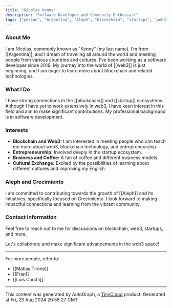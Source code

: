 ```yaml
---
title: "Nicolas Kenny"
description: "Software Developer and Community Enthusiast"
tags: ["person", "Argentina", "Aleph", "blockchain", "startups", "web3"]
---
```


### About Me
I am Nicolas, commonly known as "Kenny" (my last name). I’m from [[Argentina]], and I dream of traveling all around the world and meeting people from various countries and cultures. I’ve been working as a software developer since 2019. My journey into the world of [[web3]] is just beginning, and I am eager to learn more about blockchain and related technologies.

### What I Do
I have strong connections in the [[blockchain]] and [[startup]] ecosystems. Although I have yet to work extensively in web3, I have keen interest in this field and aim to make significant contributions. My professional background is in software development.

### Interests
- **Blockchain and Web3:** I am interested in meeting people who can teach me more about web3, blockchain technology, and entrepreneurship.
- **Entrepreneurship:** Involved deeply in the startup ecosystem.
- **Business and Coffee:** A fan of coffee and different business models.
- **Cultural Exchange:** Excited by the possibilities of learning about different cultures and improving my English.

### Aleph and Crecimiento
I am committed to contributing towards the growth of [[Aleph]] and its initiatives, specifically focused on Crecimiento. I look forward to making impactful connections and learning from the vibrant community.

### Contact Information
Feel free to reach out to me for discussions on blockchain, web3, startups, and more.

Let's collaborate and make significant advancements in the web3 space!

---

For more people, refer to:
- [[Matias Tirone]]
- [[Fran]]
- [[Luís Carchi]]

---
This content was generated by AutoGraph, a [TinyCloud](https://tinycloud.xyz/) product.
Generated at Fri, 23 Aug 2024 20:58:27 GMT
